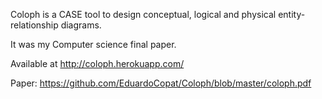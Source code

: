 Coloph is a CASE tool to design conceptual, logical and physical entity-relationship diagrams.

It was my Computer science final paper.

Available at http://coloph.herokuapp.com/

Paper: https://github.com/EduardoCopat/Coloph/blob/master/coloph.pdf
